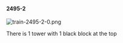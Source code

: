 #### 2495-2
![train-2495-2-0.png](https://github.com/lil-lab/nlvr/raw/master/nlvr/train/images/3/train-2495-2-0.png "train-2495-2-0.png")

There is 1 tower with 1 black block at the top